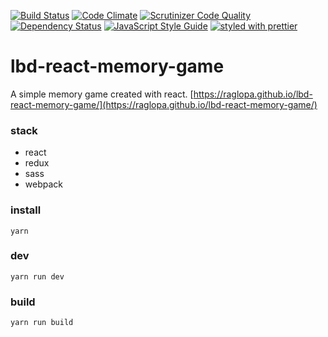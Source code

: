 [![Build Status](https://travis-ci.org/raglopa/lbd-react-memory-game.svg?branch=master)](https://travis-ci.org/raglopa/lbd-react-memory-game)
[![Code Climate](https://codeclimate.com/github/codeclimate/codeclimate/badges/gpa.svg)](https://codeclimate.com/github/raglopa/lbd-react-memory-game)
[![Scrutinizer Code Quality](https://scrutinizer-ci.com/g/raglopa/lbd-react-memory-game/badges/quality-score.png?b=master)](https://scrutinizer-ci.com/g/raglopa/lbd-react-memory-game/?branch=master)
[![Dependency Status](https://www.versioneye.com/user/projects/59cecca615f0d770f0e1907f/badge.svg?style=flat-square)](https://www.versioneye.com/user/projects/59cecca615f0d770f0e1907f)
[![JavaScript Style Guide](https://img.shields.io/badge/code_style-standard-brightgreen.svg)](https://standardjs.com)
[![styled with prettier](https://img.shields.io/badge/styled_with-prettier-ff69b4.svg)](https://github.com/prettier/prettier)


# lbd-react-memory-game
A simple memory game created with react.
[https://raglopa.github.io/lbd-react-memory-game/](https://raglopa.github.io/lbd-react-memory-game/)
### stack
- react
- redux
- sass
- webpack

### install
```
yarn
```

### dev
```
yarn run dev 
```

### build
```
yarn run build
```